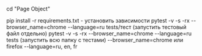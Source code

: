 cd "Page Object" 

pip install -r requirements.txt - установить зависимости
pytest -v -s -rx --browser_name=chrome --language=ru tests/тест (запустить тестовый файл отдельно) 
pytest -v -s -rx --browser_name=chrome --language=ru tests (запустить всю папку с тестами) --browser_name=chrome или firefox --language=ru, en, fr
